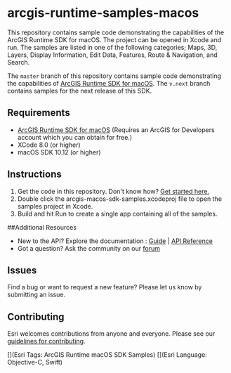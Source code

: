 # arcgis-runtime-samples-macos
This repository contains sample code demonstrating the capabilities of the ArcGIS Runtime SDK for macOS. The project can be opened in Xcode and run. The samples are listed in one of the following categories; Maps, 3D, Layers, Display Information, Edit Data, Features, Route & Navigation, and Search.

The ```master``` branch of this repository contains sample code demonstrating the capabilities of [ArcGIS Runtime SDK for macOS](http://developers.arcgis.com/macOS/). The ```v.next``` branch contains samples for the next release of this SDK.

## Requirements
* [ArcGIS Runtime SDK for macOS](http://developers.arcgis.com/macOS/) (Requires an ArcGIS for Developers account which you can obtain for free.)
* XCode 8.0 (or higher)
* macOS SDK 10.12 (or higher)

## Instructions

1. Get the code in this repository. Don't know how? [Get started here.](http://htmlpreview.github.com/?https://github.com/Esri/esri.github.com/blob/master/help/esri-getting-to-know-github.html)
2. Double click the arcgis-macos-sdk-samples.xcodeproj file to open the samples project in Xcode.
2. Build and hit Run to create a single app containing all of the samples.

##Additional Resources

* New to the API? Explore the documentation : [Guide](http://developers.arcgis.com/macos/latest/swift/guide/guide.htm) | [API Reference](http://developers.arcgis.com/macos/latest/api-reference/index.htm)
* Got a question? Ask the community on our [forum](http://geonet.esri.com/community/developers/native-app-developers/arcgis-runtime-sdk-for-os-x)

## Issues

Find a bug or want to request a new feature?  Please let us know by submitting an issue.

## Contributing

Esri welcomes contributions from anyone and everyone. Please see our [guidelines for contributing](https://github.com/esri/contributing).

[](Esri Tags: ArcGIS Runtime macOS SDK Samples)
[](Esri Language: Objective-C, Swift)
